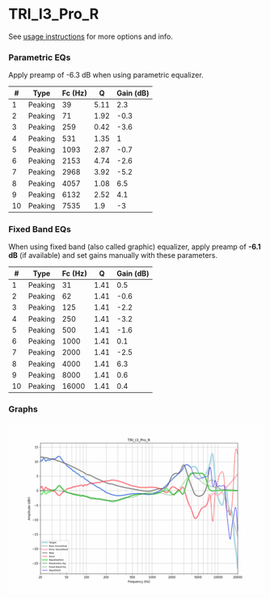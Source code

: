 # TRI_I3_Pro_R
See [usage instructions](https://github.com/jaakkopasanen/AutoEq#usage) for more options and info.

### Parametric EQs
Apply preamp of -6.3 dB when using parametric equalizer.

|   # | Type    |   Fc (Hz) |    Q |   Gain (dB) |
|-----|---------|-----------|------|-------------|
|   1 | Peaking |        39 | 5.11 |         2.3 |
|   2 | Peaking |        71 | 1.92 |        -0.3 |
|   3 | Peaking |       259 | 0.42 |        -3.6 |
|   4 | Peaking |       531 | 1.35 |         1   |
|   5 | Peaking |      1093 | 2.87 |        -0.7 |
|   6 | Peaking |      2153 | 4.74 |        -2.6 |
|   7 | Peaking |      2968 | 3.92 |        -5.2 |
|   8 | Peaking |      4057 | 1.08 |         6.5 |
|   9 | Peaking |      6132 | 2.52 |         4.1 |
|  10 | Peaking |      7535 | 1.9  |        -3   |

### Fixed Band EQs
When using fixed band (also called graphic) equalizer, apply preamp of **-6.1 dB** (if available) and set gains manually with these parameters.

|   # | Type    |   Fc (Hz) |    Q |   Gain (dB) |
|-----|---------|-----------|------|-------------|
|   1 | Peaking |        31 | 1.41 |         0.5 |
|   2 | Peaking |        62 | 1.41 |        -0.6 |
|   3 | Peaking |       125 | 1.41 |        -2.2 |
|   4 | Peaking |       250 | 1.41 |        -3.2 |
|   5 | Peaking |       500 | 1.41 |        -1.6 |
|   6 | Peaking |      1000 | 1.41 |         0.1 |
|   7 | Peaking |      2000 | 1.41 |        -2.5 |
|   8 | Peaking |      4000 | 1.41 |         6.3 |
|   9 | Peaking |      8000 | 1.41 |         0.6 |
|  10 | Peaking |     16000 | 1.41 |         0.4 |

### Graphs
![](./TRI_I3_Pro_R.png)
